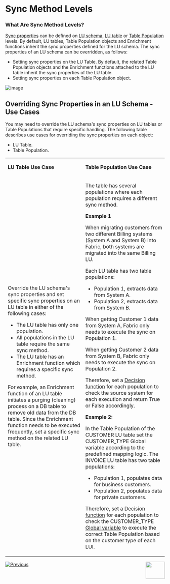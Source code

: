 # Sync Method Levels

### What Are Sync Method Levels?

[Sync properties](/articles/14_sync_LU_instance/04_sync_methods.md) can be defined on [LU schema,](/articles/03_logical_units/03_LU_schema_window.md) [LU table](/articles/06_LU_tables/01_LU_tables_overview.md) or [Table Population](/articles/07_table_population/01_table_population_overview.md) levels. By default, LU tables, Table Population objects and Enrichment functions inherit the sync properties defined for the LU schema.
The sync properties of an LU schema can be overridden, as follows:
* Setting sync properties on the LU Table. By default, the related Table Population objects and the Enrichment functions attached to the LU table inherit the sync properties of the LU table.
* Setting sync properties on each Table Population object. 

![image](/articles/14_sync_LU_instance/images/6_6_1_sync_levels.png)

## Overriding Sync Properties in an LU Schema - Use Cases

You may need to override the LU schema's sync properties on LU tables or Table Populations that require specific handling. The following table describes use cases for overriding the sync properties on each object:
* LU Table.
* Table Population.

<table width="800">
<tbody>
<tr>
<td width="400pxl">
<p><strong>LU Table Use Case</strong></p>
</td>
<td width="400pxl">
<p><strong>Table Population Use Case</strong></p>
</td>
</tr>
<tr>
<td width="274">
<p>Override the LU schema's sync properties and set specific sync properties on an LU table in either of the following cases:</p>
<ul>
<li>The LU table has only one population.</li>
<li>All populations in the LU table require the same sync method.</li>
<li>The LU table has an Enrichment function which requires a specific sync method.</li>
</ul>
<p>For example, an Enrichment function of an LU table initiates a purging (cleaning) process on a DB table to remove old data from the DB table. Since the Enrichment function needs to be executed frequently, set a specific sync method on the related LU table.</p>
</td>
<td width="386">
<p>The table has several populations where each population requires a different sync method.</p>
<p><strong>Example 1 </strong></p>
<p>When migrating customers from two different Billing systems (System A and System B) into Fabric, both systems are migrated into the same Billing LU.</p>
<p>Each LU table has two table populations:</p>
<ul>
<li>Population 1, extracts data from System A.</li>
<li>Population 2, extracts data from System B.</li>
</ul>
<p>When getting Customer 1 data from System A, Fabric only needs to execute the sync on Population 1. &nbsp;</p>
<p>When getting Customer 2 data from System B, Fabric only needs to execute the sync on Population 2.</p>
<p>Therefore, set a <a href="/articles/14_sync_LU_instance/05_sync_decision_functions.md">Decision function</a> for each population to check the source system for each execution and return True or False accordingly.</p>
<p><strong>Example 2:</strong></p>
<p>In the Table Population of the CUSTOMER LU table set the CUSTOMER_TYPE Global variable according to the predefined mapping logic. The INVOICE LU table has two table populations:</p>
<ul>
<li>Population 1, populates data for business customers.</li>
<li>Population 2, populates data for private customers.</li>
</ul>
<p>Therefore, set a <a href="/articles/14_sync_LU_instance/05_sync_decision_functions.md">Decision function</a> for each population to check the CUSTOMER_TYPE <a href="/articles/08_globals/01_globals_overview.md">Global variable</a> to execute the correct Table Population based on the customer type of each LUI.</p>
</td>
</tr>
</tbody>
</table>


[![Previous](/articles/images/Previous.png)](/articles/14_sync_LU_instance/06_sync_decision_functions_recommendations.md)[<img align="right" width="60" height="54" src="/articles/images/Next.png">](/articles/14_sync_LU_instance/08_sync_timeout.md)





 

